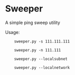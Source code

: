 # Sweeper
A simple ping sweep utility

Usage:

        sweeper.py -s 111.111.111

        sweeper.py -n 111.111

        sweeper.py --localsubnet

        sweeper.py --localnetwork
